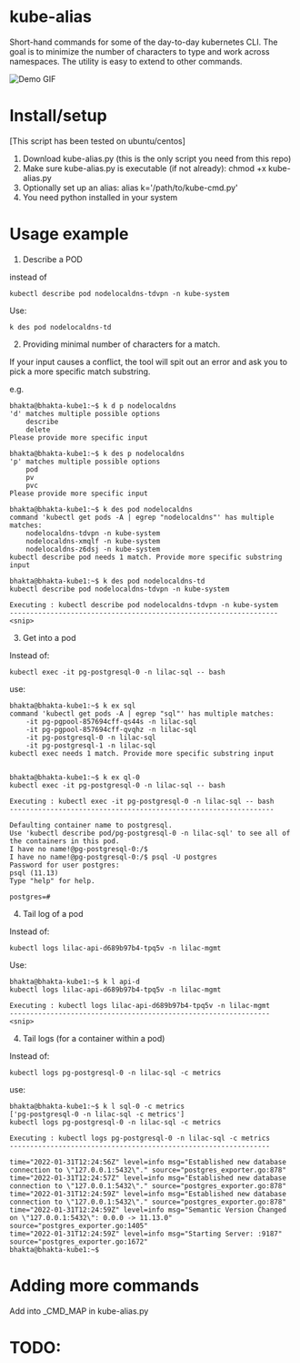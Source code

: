 # kube-alias
Short-hand commands for some of the day-to-day kubernetes CLI. The goal is to minimize the number of characters to type and work across namespaces. The utility is easy to extend to other commands.

![Demo GIF](https://drive.google.com/file/d/1Gv5QySjyTdQRML4AcXKkWRMHaYaIjbQN/view?usp=sharing)


# Install/setup

[This script has been tested on ubuntu/centos]

1. Download kube-alias.py (this is the only script you need from this repo)
2. Make sure kube-alias.py is executable (if not already): chmod +x kube-alias.py
3. Optionally set up an alias: alias k='/path/to/kube-cmd.py'
4. You need python installed in your system


# Usage example

1. Describe a POD

instead of

```
kubectl describe pod nodelocaldns-tdvpn -n kube-system
```

Use:
```
k des pod nodelocaldns-td
```


2. Providing minimal number of characters for a match.

If your input causes a conflict, the tool will spit out an error and ask you to pick a more specific match substring.

e.g.

```
bhakta@bhakta-kube1:~$ k d p nodelocaldns
'd' matches multiple possible options
    describe
    delete
Please provide more specific input

bhakta@bhakta-kube1:~$ k des p nodelocaldns
'p' matches multiple possible options
    pod
    pv
    pvc
Please provide more specific input

bhakta@bhakta-kube1:~$ k des pod nodelocaldns
command 'kubectl get pods -A | egrep "nodelocaldns"' has multiple matches:
    nodelocaldns-tdvpn -n kube-system
    nodelocaldns-xmqlf -n kube-system
    nodelocaldns-z6dsj -n kube-system
kubectl describe pod needs 1 match. Provide more specific substring input

bhakta@bhakta-kube1:~$ k des pod nodelocaldns-td
kubectl describe pod nodelocaldns-tdvpn -n kube-system

Executing : kubectl describe pod nodelocaldns-tdvpn -n kube-system
------------------------------------------------------------------
<snip>
```

3. Get into a pod


Instead of:

```
kubectl exec -it pg-postgresql-0 -n lilac-sql -- bash
```

use:

```
bhakta@bhakta-kube1:~$ k ex sql
command 'kubectl get pods -A | egrep "sql"' has multiple matches:
    -it pg-pgpool-857694cff-qs44s -n lilac-sql
    -it pg-pgpool-857694cff-qvqhz -n lilac-sql
    -it pg-postgresql-0 -n lilac-sql
    -it pg-postgresql-1 -n lilac-sql
kubectl exec needs 1 match. Provide more specific substring input


bhakta@bhakta-kube1:~$ k ex ql-0
kubectl exec -it pg-postgresql-0 -n lilac-sql -- bash

Executing : kubectl exec -it pg-postgresql-0 -n lilac-sql -- bash
-----------------------------------------------------------------

Defaulting container name to postgresql.
Use 'kubectl describe pod/pg-postgresql-0 -n lilac-sql' to see all of the containers in this pod.
I have no name!@pg-postgresql-0:/$
I have no name!@pg-postgresql-0:/$ psql -U postgres
Password for user postgres:
psql (11.13)
Type "help" for help.

postgres=#

```

4. Tail log of a pod

Instead of:

```
kubectl logs lilac-api-d689b97b4-tpq5v -n lilac-mgmt
```

Use:

```
bhakta@bhakta-kube1:~$ k l api-d
kubectl logs lilac-api-d689b97b4-tpq5v -n lilac-mgmt

Executing : kubectl logs lilac-api-d689b97b4-tpq5v -n lilac-mgmt
----------------------------------------------------------------
<snip>
```

4. Tail logs (for a container within a pod)


Instead of:

```
kubectl logs pg-postgresql-0 -n lilac-sql -c metrics
```

use:

```
bhakta@bhakta-kube1:~$ k l sql-0 -c metrics
['pg-postgresql-0 -n lilac-sql -c metrics']
kubectl logs pg-postgresql-0 -n lilac-sql -c metrics

Executing : kubectl logs pg-postgresql-0 -n lilac-sql -c metrics
----------------------------------------------------------------

time="2022-01-31T12:24:56Z" level=info msg="Established new database connection to \"127.0.0.1:5432\"." source="postgres_exporter.go:878"
time="2022-01-31T12:24:57Z" level=info msg="Established new database connection to \"127.0.0.1:5432\"." source="postgres_exporter.go:878"
time="2022-01-31T12:24:59Z" level=info msg="Established new database connection to \"127.0.0.1:5432\"." source="postgres_exporter.go:878"
time="2022-01-31T12:24:59Z" level=info msg="Semantic Version Changed on \"127.0.0.1:5432\": 0.0.0 -> 11.13.0" source="postgres_exporter.go:1405"
time="2022-01-31T12:24:59Z" level=info msg="Starting Server: :9187" source="postgres_exporter.go:1672"
bhakta@bhakta-kube1:~$
```

# Adding more commands

Add into _CMD_MAP in kube-alias.py


# TODO:
